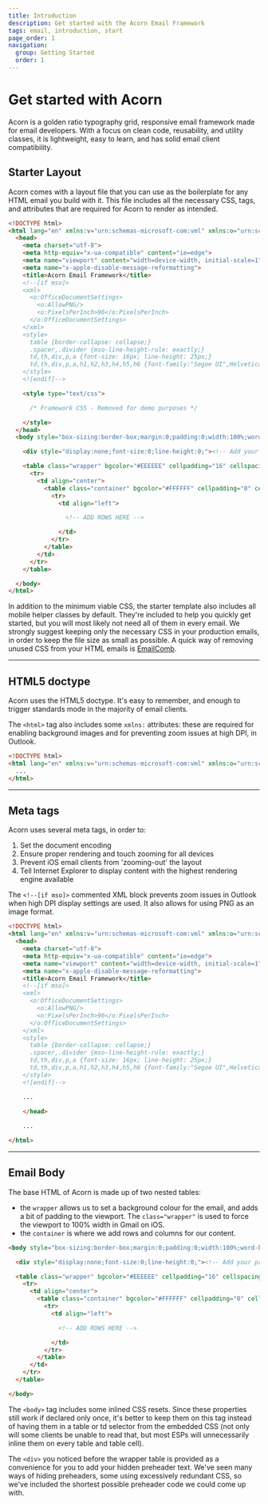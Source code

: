 ```yaml
---
title: Introduction
description: Get started with the Acorn Email Framework
tags: email, introduction, start
page_order: 1
navigation:
  group: Getting Started
  order: 1
---
```


# Get started with Acorn

Acorn is a golden ratio typography grid, responsive email framework made for email developers. With a focus on clean code, reusability, and utility classes, it is lightweight, easy to learn, and has solid email client compatibility.

## Starter Layout

Acorn comes with a layout file that you can use as the boilerplate for any HTML email you build with it. 
This file includes all the necessary CSS, tags, and attributes that are required for Acorn to render as intended.

```html
<!DOCTYPE html>
<html lang="en" xmlns:v="urn:schemas-microsoft-com:vml" xmlns:o="urn:schemas-microsoft-com:office:office">
  <head>
    <meta charset="utf-8">
    <meta http-equiv="x-ua-compatible" content="ie=edge">
    <meta name="viewport" content="width=device-width, initial-scale=1">
    <meta name="x-apple-disable-message-reformatting">
    <title>Acorn Email Framework</title>
    <!--[if mso]>
    <xml>
      <o:OfficeDocumentSettings>
        <o:AllowPNG/>
        <o:PixelsPerInch>96</o:PixelsPerInch>
      </o:OfficeDocumentSettings>
    </xml>
    <style>
      table {border-collapse: collapse;}
      .spacer,.divider {mso-line-height-rule: exactly;}
      td,th,div,p,a {font-size: 16px; line-height: 25px;}
      td,th,div,p,a,h1,h2,h3,h4,h5,h6 {font-family:"Segoe UI",Helvetica,Arial,sans-serif;}
    </style>
    <![endif]-->

    <style type="text/css">

      /* Framework CSS - Removed for demo purposes */

    </style>
  </head>
  <body style="box-sizing:border-box;margin:0;padding:0;width:100%;word-break:break-word;-webkit-font-smoothing:antialiased;">

    <div style="display:none;font-size:0;line-height:0;"><!-- Add your preheader text here --></div>

    <table class="wrapper" bgcolor="#EEEEEE" cellpadding="16" cellspacing="0" role="presentation" width="100%">
      <tr>
        <td align="center">
          <table class="container" bgcolor="#FFFFFF" cellpadding="0" cellspacing="0" role="presentation" width="600">
            <tr>
              <td align="left">

                <!-- ADD ROWS HERE -->

              </td>
            </tr>
          </table>
        </td>
      </tr>
    </table>

  </body>
</html>
```

In addition to the minimum viable CSS, the starter template also includes all mobile helper classes by default. They're included to help you quickly get started, but you will most likely not need all of them in every email. We strongly suggest keeping only the necessary CSS in your production emails, in order to keep the file size as small as possible. A quick way of removing unused CSS from your HTML emails is [EmailComb](https://emailcomb.com).

---

## HTML5 doctype

Acorn uses the HTML5 doctype. It's easy to remember, and enough to trigger standards mode in the majority of email clients.

The `<html>` tag also includes some `xmlns:` attributes: these are required for enabling background images and for preventing zoom issues at high DPI, in Outlook.

```html
<!DOCTYPE html>
<html lang="en" xmlns:v="urn:schemas-microsoft-com:vml" xmlns:o="urn:schemas-microsoft-com:office:office">
  ...
</html>
```

---

## Meta tags

Acorn uses several meta tags, in order to:

1. Set the document encoding
2. Ensure proper rendering and touch zooming for all devices
3. Prevent iOS email clients from 'zooming-out' the layout
4. Tell Internet Explorer to display content with the highest rendering engine available

The `<!--[if mso]>` commented XML block prevents zoom issues in Outlook when high DPI display settings are used. It also allows for using PNG as an image format.

```html
<!DOCTYPE html>
<html lang="en" xmlns:v="urn:schemas-microsoft-com:vml" xmlns:o="urn:schemas-microsoft-com:office:office">
  <head>
    <meta charset="utf-8">
    <meta http-equiv="x-ua-compatible" content="ie=edge">
    <meta name="viewport" content="width=device-width, initial-scale=1">
    <meta name="x-apple-disable-message-reformatting">
    <title>Acorn Email Framework</title>
    <!--[if mso]>
    <xml>
      <o:OfficeDocumentSettings>
        <o:AllowPNG/>
        <o:PixelsPerInch>96</o:PixelsPerInch>
      </o:OfficeDocumentSettings>
    </xml>
    <style>
      table {border-collapse: collapse;}
      .spacer,.divider {mso-line-height-rule: exactly;}
      td,th,div,p,a {font-size: 16px; line-height: 25px;}
      td,th,div,p,a,h1,h2,h3,h4,h5,h6 {font-family:"Segoe UI",Helvetica,Arial,sans-serif;}
    </style>
    <![endif]-->

    ...
    
    </head>

    ...

</html>
```

---

## Email Body

The base HTML of Acorn is made up of two nested tables:

- the `wrapper` allows us to set a background colour for the email, and adds a bit of padding to the viewport. The `class="wrapper"` is used to force the viewport to 100% width in Gmail on iOS.
- the `container` is where we add rows and columns for our content.

```html
<body style="box-sizing:border-box;margin:0;padding:0;width:100%;word-break:break-word;-webkit-font-smoothing:antialiased;">

  <div style="display:none;font-size:0;line-height:0;"><!-- Add your preheader text here --></div>

  <table class="wrapper" bgcolor="#EEEEEE" cellpadding="16" cellspacing="0" role="presentation" width="100%">
    <tr>
      <td align="center">
        <table class="container" bgcolor="#FFFFFF" cellpadding="0" cellspacing="0" role="presentation" width="600">
          <tr>
            <td align="left">

              <!-- ADD ROWS HERE -->

            </td>
          </tr>
        </table>
      </td>
    </tr>
  </table>

</body>
```

The `<body>` tag includes some inlined CSS resets. Since these properties still work if declared only once, it's better to keep them on this tag instead of having them in a table or td selector from the embedded CSS (not only will some clients be unable to read that, but most ESPs will unnecessarily inline them on every table and table cell).

The `<div>` you noticed before the wrapper table is provided as a convenience for you to add your hidden preheader text. We've seen many ways of hiding preheaders, some using excessively redundant CSS, so we've included the shortest possible preheader code we could come up with.
